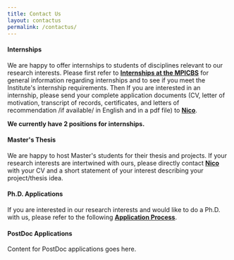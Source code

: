 ```yaml
---
title: Contact Us
layout: contactus
permalink: /contactus/
---
```


#### Internships

We are happy to offer internships to students of disciplines relevant to our research interests. Please first refer to **[Internships at the MPICBS](https://www.cbs.mpg.de/1855713/2021-11-10_praktika_en.pdf)** for general information regarding internships and to see if you meet the Institute's internship requirements. Then If you are interested in an internship, please send your complete application documents (CV, letter of motivation, transcript of records, certificates, and letters of recommendation /if available/ in English and in a pdf file) to **[Nico](mailto:nscherf@cbs.mpg.de)**.

**We currently have 2 positions for internships.**

#### Master's Thesis

We are happy to host Master's students for their thesis and projects. If your research interests are intertwined with ours, please directly contact **[Nico](mailto:nscherf@cbs.mpg.de)** with your CV and a short statement of your interest describing your project/thesis idea. 

#### Ph.D. Applications

If you are interested in our research interests and would like to do a Ph.D. with us, please refer to the following **[Application Process](https://imprs-coni.mpg.de/application-process)**.

#### PostDoc Applications

Content for PostDoc applications goes here.
